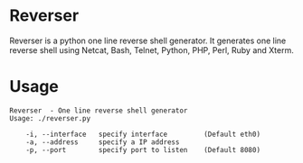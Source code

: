 Reverser
======

Reverser is a python one line reverse shell generator. It generates one line reverse shell using Netcat, Bash, Telnet, Python, PHP, Perl,
Ruby and Xterm. 

Usage
=====

	Reverser  - One line reverse shell generator
	Usage: ./reverser.py

		-i, --interface   specify interface         (Default eth0)
		-a, --address     specify a IP address
		-p, --port        specify port to listen    (Default 8080)
